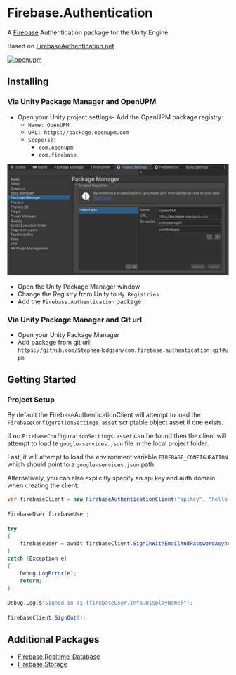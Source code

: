 # Firebase.Authentication

A [Firebase](https://firebase.google.com/) Authentication package
for the Unity Engine.

Based on [FirebaseAuthentication.net](https://github.com/step-up-labs/firebase-authentication-dotnet)

[![openupm](https://img.shields.io/npm/v/com.firebase.authentication?label=openupm&registry_uri=https://package.openupm.com)](https://openupm.com/packages/com.firebase.authentication/)

## Installing

### Via Unity Package Manager and OpenUPM

- Open your Unity project settings- Add the OpenUPM package registry:
  - `Name: OpenUPM`
  - `URL: https://package.openupm.com`
  - `Scope(s):`
    - `com.openupm`
    - `com.firebase`

![scoped-registries](Firebase.Authentication/Packages/com.firebase.authentication/Documentation~/images/package-manager-scopes.png)

- Open the Unity Package Manager window
- Change the Registry from Unity to `My Registries`
- Add the `Firebase.Authentication` package

### Via Unity Package Manager and Git url

- Open your Unity Package Manager
- Add package from git url: `https://github.com/StephenHodgson/com.firebase.authentication.git#upm`

## Getting Started

### Project Setup

By default the FirebaseAuthenticationClient will attempt to load the `FirebaseConfigurationSettings.asset` scriptable object asset if one exists.

If no `FirebaseConfigurationSettings.asset` can be found then the client will attempt to load te `google-services.json` file in the local project folder.

Last, it will attempt to load the environment variable `FIREBASE_CONFIGURATION` which should point to a `google-services.json` path.

Alternatively, you can also explicitly specify an api key and auth domain when creating the client:

```csharp
var firebaseClient = new FirebaseAuthenticationClient("apiKey", "hello.firebase.com");

FirebaseUser firebaseUser;

try
{
    firebaseUser = await firebaseClient.SignInWithEmailAndPasswordAsync("username", "password");
}
catch (Exception e)
{
    Debug.LogError(e);
    return;
}

Debug.Log($"Signed in as {firebaseUser.Info.DisplayName}");

firebaseClient.SignOut();
```

## Additional Packages

- [Firebase.Realtime-Database](https://github.com/StephenHodgson/com.firebase.realtime-database)
- [Firebase.Storage](https://github.com/StephenHodgson/com.firebase.storage)
